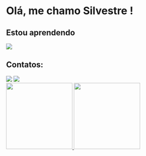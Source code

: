 # Olá, me chamo Silvestre !
## Estou aprendendo
<img src="https://cdn.jsdelivr.net/gh/devicons/devicon/icons/java/java-plain-wordmark.svg" /> <link rel="stylesheet" href="https://cdn.jsdelivr.net/gh/devicons/devicon@v2.15.1/devicon.min.css"> 

## Contatos:

<div>
<a href="https://www.youtube.com/channel/UCWMvQ9E1-EI2eKqS2z3eXgQ" target="_blank"><img loading="lazy" src="https://img.shields.io/badge/YouTube-FF0000?style=for-the-badge&logo=youtube&logoColor=white" target="_blank"></a>
<a href="https://instagram.com/tinhoroyer" target="_blank"><img loading="lazy" src="https://img.shields.io/badge/-Instagram-%23E4405F?style=for-the-badge&logo=instagram&logoColor=white" target="_blank"></a>

<div>
<a href="https://github.com/https://github.com/TinhoGab">
<img loading="lazy" height="180em" src="https://github-readme-stats.vercel.app/api/top-langs/?username=seu-usuário-aqui&layout=compact&langs_count=7&theme=dracula"/>
<img loading="lazy" height="180em" src="https://github-readme-stats.vercel.app/api?username=seu-usuário-aqui&show_icons=true&theme=dracula&include_all_commits=true&count_private=true"/>
</div>
